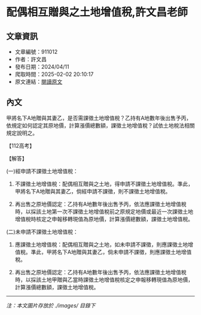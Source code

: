 # 配偶相互贈與之土地增值稅,許文昌老師

## 文章資訊
- 文章編號：911012
- 作者：許文昌
- 發布日期：2024/04/11
- 爬取時間：2025-02-02 20:10:17
- 原文連結：[閱讀原文](https://real-estate.get.com.tw/Columns/detail.aspx?no=911012)

## 內文
甲將名下A地贈與其妻乙，是否需課徵土地增值稅？乙持有A地數年後出售予丙，依規定如何認定其原地價，計算漲價總數額，課徵土地增值稅？試依土地稅法相關規定說明之。

【112高考】

【解答】

(一)經申請不課徵土地增值稅：

1. 不課徵土地增值稅：配偶相互贈與之土地，得申請不課徵土地增值稅。準此，甲將名下A地贈與其妻乙，倘經申請不課徵，則不課徵土地增值稅。

2. 再出售之原地價認定：乙持有A地數年後出售予丙，依法應課徵土地增值稅時，以採該土地第一次不課徵土地增值稅前之原規定地價或最近一次課徵土地增值稅時核定之申報移轉現值為原地價，計算漲價總數額，課徵土地增值稅。

(二)未申請不課徵土地增值稅：

1. 應課徵土地增值稅：配偶相互贈與之土地，如未申請不課徵，則應課徵土地增值稅。準此，甲將名下A地贈與其妻乙，倘未申請不課徵，則應課徵土地增值稅。

2. 再出售之原地價認定：乙持有A地數年後出售予丙，依法應課徵土地增值稅時，以採該土地甲贈與乙當時課徵土地增值稅核定之申報移轉現值為原地價，計算漲價總數額，課徵土地增值稅。

---
*注：本文圖片存放於 ./images/ 目錄下*
